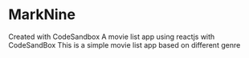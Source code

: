 # MarkNine
Created with CodeSandbox
A movie list app using reactjs with CodeSandBox
This is a simple movie list app based on different genre
